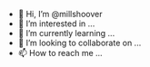 - 👋 Hi, I’m @millshoover
- 👀 I’m interested in ...
- 🌱 I’m currently learning ...
- 💞️ I’m looking to collaborate on ...
- 📫 How to reach me ...

<!---
millshoover/millshoover is a ✨ special ✨ repository because its `README.md` (this file) appears on your GitHub profile.
You can click the Preview link to take a look at your changes.
--->
